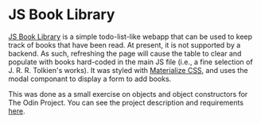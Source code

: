 # JS Book Library
[JS Book Library](www.leosoaivan.com/js-book-library/) is a simple todo-list-like webapp that can be used to keep track of books that have been read. At present, it is not supported by a backend. As such, refreshing the page will cause the table to clear and populate with books hard-coded in the main JS file (i.e., a fine selection of J. R. R. Tolkien's works). It was styled with [Materialize CSS](https://materializecss.com/), and uses the modal componant to display a form to add books.

This was done as a small exercise on objects and object constructors for The Odin Project. You can see the project description and requirements [here](https://www.theodinproject.com/courses/javascript/lessons/objects-and-object-constructors).